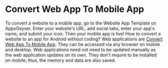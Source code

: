 # Convert Web App To Mobile App
To convert a website to a mobile app, go to the Website App Template on AppsGeyser. Enter your website's URL, add social tabs, enter your app's name, and submit your icon. Then your mobile app is live! How to convert a website to an app for Android without coding? Web applications are [Convert Web App To Mobile App](https://www.webviewgold.com). They can be accessed via any browser on mobile and desktop. Web applications need not need to be updated manually as the web application updates on its own. They don't require to be installed on mobile; thus, the memory and data are also saved.
